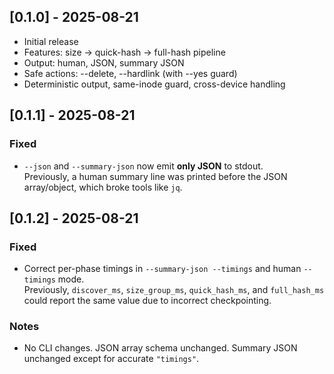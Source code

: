 ## [0.1.0] - 2025-08-21
- Initial release
- Features: size → quick-hash → full-hash pipeline
- Output: human, JSON, summary JSON
- Safe actions: --delete, --hardlink (with --yes guard)
- Deterministic output, same-inode guard, cross-device handling

## [0.1.1] - 2025-08-21
### Fixed
- `--json` and `--summary-json` now emit **only JSON** to stdout.  
  Previously, a human summary line was printed before the JSON array/object, 
  which broke tools like `jq`.  

## [0.1.2] - 2025-08-21
### Fixed
- Correct per-phase timings in `--summary-json --timings` and human `--timings` mode.  
  Previously, `discover_ms`, `size_group_ms`, `quick_hash_ms`, and `full_hash_ms` could report the same value due to incorrect checkpointing.

### Notes
- No CLI changes. JSON array schema unchanged. Summary JSON unchanged except for accurate `"timings"`.

